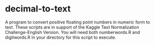 # decimal-to-text
A program to convert positive floating point numbers in numeric form to text. These scripts are in support of the Kaggle Text Normalization Challenge-English Version. 
You will need both numberwords.R and digitwords.R in your directory for this script to execute.
